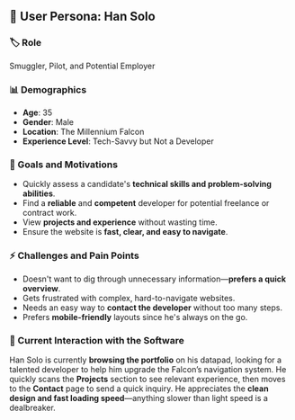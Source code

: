 ## 🚀 User Persona: Han Solo  

### 🏷️ Role  
Smuggler, Pilot, and Potential Employer  

### 📊 Demographics  
- **Age**: 35  
- **Gender**: Male  
- **Location**: The Millennium Falcon
- **Experience Level**: Tech-Savvy but Not a Developer  

### 🎯 Goals and Motivations  
- Quickly assess a candidate's **technical skills and problem-solving abilities**.  
- Find a **reliable** and **competent** developer for potential freelance or contract work.  
- View **projects and experience** without wasting time.  
- Ensure the website is **fast, clear, and easy to navigate**.  

### ⚡ Challenges and Pain Points  
- Doesn't want to dig through unnecessary information—**prefers a quick overview**.  
- Gets frustrated with complex, hard-to-navigate websites.  
- Needs an easy way to **contact the developer** without too many steps.  
- Prefers **mobile-friendly** layouts since he's always on the go.  

### 📖 Current Interaction with the Software  
Han Solo is currently **browsing the portfolio** on his datapad, looking for a talented developer to help him upgrade the Falcon’s 
navigation system. He quickly scans the **Projects** section to see relevant experience, then moves to the **Contact** page to send a 
quick inquiry. He appreciates the **clean design and fast loading speed**—anything slower than light speed is a 
dealbreaker.  
